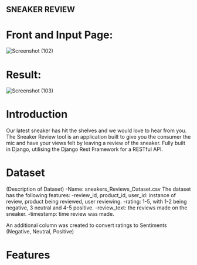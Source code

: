 ## SNEAKER REVIEW
# Front and Input Page:
![Screenshot (102)](https://github.com/stxrboi/202003490-sneaker-api/assets/73634482/e2c67e65-8cf9-451d-bf08-5f509452e074)
# Result:
![Screenshot (103)](https://github.com/stxrboi/202003490-sneaker-api/assets/73634482/5373a151-8517-4b8f-9ee9-051457596fba)
# Introduction
Our latest sneaker has hit the shelves and we would love to hear from you. The Sneaker Review tool is an application built to give you the consumer the mic and have your views felt by leaving a review of the sneaker. Fully built in Django, utilising the Django Rest Framework for a RESTful API. 

# Dataset
(Description of Dataset)
-Name: sneakers_Reviews_Dataset.csv
The dataset has the following features:
-review_id, product_id, user_id: instance of review, product being reviewed, user reviewing.
-rating: 1-5, with 1-2 being negative, 3 neutral and 4-5 positive.
-review_text: the reviews made on the sneaker.
-timestamp: time review was made.

An additional column was created to convert ratings to Sentiments (Negative, Neutral, Positive)

# Features
